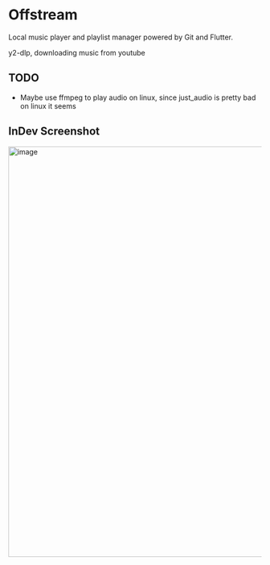 # Offstream

Local music player and playlist manager powered by Git and Flutter.

y2-dlp, downloading music from youtube

## TODO
- Maybe use ffmpeg to play audio on linux, since just_audio is pretty bad on linux it seems

## InDev Screenshot
<img width="1258" height="816" alt="image" src="https://github.com/user-attachments/assets/e81f2ac5-282d-4547-b6df-fef349a397b5" />



